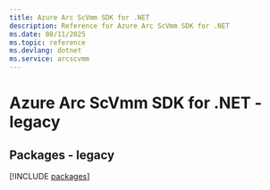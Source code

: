 ```yaml
---
title: Azure Arc ScVmm SDK for .NET
description: Reference for Azure Arc ScVmm SDK for .NET
ms.date: 08/11/2025
ms.topic: reference
ms.devlang: dotnet
ms.service: arcscvmm
---
```

# Azure Arc ScVmm SDK for .NET - legacy
## Packages - legacy
[!INCLUDE [packages](arc-scvmm-index.md)]